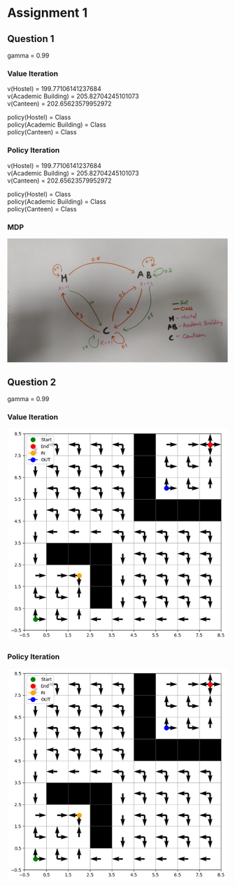 
# Assignment 1

## Question 1
gamma = 0.99

### Value Iteration
v(Hostel) = 199.77106141237684\
v(Academic Building) = 205.82704245101073\
v(Canteen) = 202.65623579952972

policy(Hostel) = Class\
policy(Academic Building) = Class\
policy(Canteen) = Class

### Policy Iteration
v(Hostel) = 199.77106141237684\
v(Academic Building) = 205.82704245101073\
v(Canteen) = 202.65623579952972

policy(Hostel) = Class\
policy(Academic Building) = Class\
policy(Canteen) = Class

### MDP
![alt text](https://github.com/MOONLABIISERB/marl-ecs-course/blob/karthik_2320702/Assignement%20-%201/mdp.jpeg)


## Question 2
gamma = 0.99
### Value Iteration
![alt text](https://github.com/MOONLABIISERB/marl-ecs-course/blob/karthik_2320702/Assignement%20-%201/value_iteration_plot.png)
### Policy Iteration
![alt text](https://github.com/MOONLABIISERB/marl-ecs-course/blob/karthik_2320702/Assignement%20-%201/policy_iteration_plot.png)
